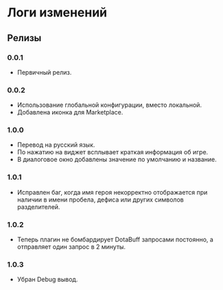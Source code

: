 # Логи изменений

## Релизы

### 0.0.1

* Первичный релиз.

### 0.0.2

* Использование глобальной конфигурации, вместо локальной.
* Добавлена иконка для Marketplace.

### 1.0.0

* Перевод на русский язык.
* По нажатию на виджет всплывает краткая информация об игре.
* В диалоговое окно добавлены значение по умолчанию и название.

### 1.0.1

* Исправлен баг, когда имя героя некорректно отображается при наличии в имени пробела, дефиса или других символов разделителей.

### 1.0.2

* Теперь плагин не бомбардирует DotaBuff запросами постоянно, а отправляет один запрос в 2 минуты.

### 1.0.3

* Убран Debug вывод.
